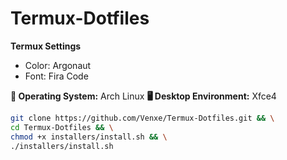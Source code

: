 # Termux-Dotfiles

**Termux Settings**
- Color: Argonaut
- Font: Fira Code

**🐧 Operating System:** Arch Linux
**🖥️ Desktop Environment:** Xfce4

```bash
git clone https://github.com/Venxe/Termux-Dotfiles.git && \
cd Termux-Dotfiles && \
chmod +x installers/install.sh && \
./installers/install.sh
```
